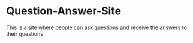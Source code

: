 # Question-Answer-Site
This is a site where people can ask questions and receive the answers to their questions 
